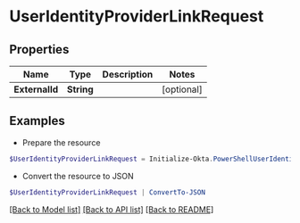 # UserIdentityProviderLinkRequest
## Properties

Name | Type | Description | Notes
------------ | ------------- | ------------- | -------------
**ExternalId** | **String** |  | [optional] 

## Examples

- Prepare the resource
```powershell
$UserIdentityProviderLinkRequest = Initialize-Okta.PowerShellUserIdentityProviderLinkRequest  -ExternalId null
```

- Convert the resource to JSON
```powershell
$UserIdentityProviderLinkRequest | ConvertTo-JSON
```

[[Back to Model list]](../README.md#documentation-for-models) [[Back to API list]](../README.md#documentation-for-api-endpoints) [[Back to README]](../README.md)

